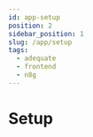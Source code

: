```yaml
---
id: app-setup
position: 2
sidebar_position: 1
slug: /app/setup
tags:
  - adequate
  - frontend
  - n8g
---
```


# Setup
